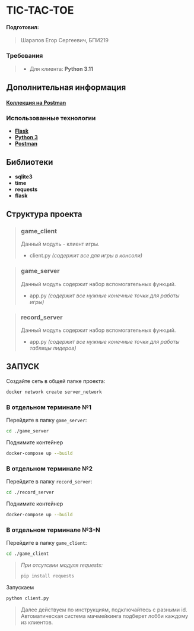 # TIC-TAC-TOE


#### Подготовил:
> Шарапов Егор Сергеевич, БПИ219

### Требования
> - Для клиента: **Python 3.11**

## Дополнительная информация
#### [Коллекция на Postman](https://www.postman.com/mission-technologist-87573140/workspace/agents/collection/27605275-db3b9b2e-8bbd-4a1d-8dae-02b8b648af44?action=share&creator=27605275)

### Использованные технологии
- [**Flask**](https://flask.palletsprojects.com/en/2.3.x/)
- [**Python 3**](https://www.python.org/downloads/)
- [**Postman**](https://www.postman.com/)

## Библиотеки

- **sqlite3**
- **time**
- **requests**
- **flask**

## Структура проекта
> ### **game_client**
> Данный модуль - клиент игры.
>- client.py _(содержит все для игры в консоли)_


> ### **game_server**
> Данный модуль содержит набор вспомогательных функций.
> - app.py _(содержит все нужные конечные точки для работы игры)_

> ### **record_server**
> Данный модуль содержит набор вспомогательных функций.
> - app.py _(содержит все нужные конечные точки для работы таблицы лидеров)_

## ЗАПУСК
Создайте сеть в общей папке проекта:

```BASH
docker network create server_network
``` 

### **В отдельном терминале №1**

Перейдите в папку ``game_server``:

```BASH
cd ./game_server
```

Поднимите контейнер

```BASH
docker-compose up --build
```

### **В отдельном терминале №2**

Перейдите в папку ``record_server``:

```BASH
cd ./record_server
```

Поднимите контейнер

```BASH
docker-compose up --build
```

### **В отдельном терминале №3-N**

Перейдите в папку ``game_client``:

```BASH
cd ./game_client
```

>*При отсутсвии модуля requests:*
>```BASH
>pip install requests
>```

Запускаем 

```BASH
python client.py
```



> Далее действуем по инструкциям, подключайтесь с разными id. 
> Автоматическая система мачмейкинга подберет лобби каждому из клиентов.